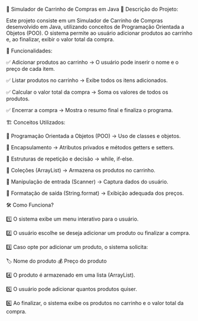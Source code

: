 🛒 Simulador de Carrinho de Compras em Java
📌 Descrição do Projeto:

Este projeto consiste em um Simulador de Carrinho de Compras desenvolvido em Java, utilizando conceitos de Programação Orientada a Objetos (POO). O sistema permite ao usuário adicionar produtos ao carrinho e, ao finalizar, exibir o valor total da compra.

🎯 Funcionalidades:

✅ Adicionar produtos ao carrinho → O usuário pode inserir o nome e o preço de cada item.

✅ Listar produtos no carrinho → Exibe todos os itens adicionados.

✅ Calcular o valor total da compra → Soma os valores de todos os produtos.

✅ Encerrar a compra → Mostra o resumo final e finaliza o programa.


🏗 Conceitos Utilizados:


🔹 Programação Orientada a Objetos (POO) → Uso de classes e objetos.

🔹 Encapsulamento → Atributos privados e métodos getters e setters.

🔹 Estruturas de repetição e decisão → while, if-else.

🔹 Coleções (ArrayList) → Armazena os produtos no carrinho.

🔹 Manipulação de entrada (Scanner) → Captura dados do usuário.

🔹 Formatação de saída (String.format) → Exibição adequada dos preços.


🛠 Como Funciona?

1️⃣ O sistema exibe um menu interativo para o usuário.

2️⃣ O usuário escolhe se deseja adicionar um produto ou finalizar a compra.

3️⃣ Caso opte por adicionar um produto, o sistema solicita:

🏷 Nome do produto
💰 Preço do produto

4️⃣ O produto é armazenado em uma lista (ArrayList).

5️⃣ O usuário pode adicionar quantos produtos quiser.

6️⃣ Ao finalizar, o sistema exibe os produtos no carrinho e o valor total da compra.
